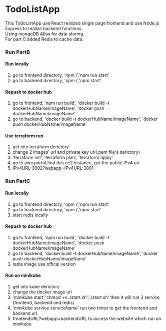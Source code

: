# TodoListApp
This TodoListApp use React realized single page frontend and use Node.js Express to realize backend functions.  
Using mongoDB Atlas for data storing.  
For part C added Redis to cache data.  

### Run PartB
#### Run locally
1. go to frontend directory, 'npm i','npm run start'  
2. go to backend directory, 'npm i','npm start'  
#### Repush to docker hub
1. go to frontend, 'npm run build', 'docker build -t dockerHubName/imageName', 'docker push dockerHubName/imageName'  
2. go to backend, 'docker build -t dockerHubName/imageName', 'docker push dockerHubName/imageName'  
#### Use terraform run
1. get into terraform derictory  
2. change 2 images' url and private key url(.pem file's derictory)  
3. 'terraform init', 'terraform plan', 'terraform apply'  
4. go to aws portal find this ec2 instance, get the public IPv4 url  
5. IPv4URL:3002?webapp=IPv4URL:3001
### Run PartC
#### Run locally
1. go to frontend directory, 'npm i','npm run start'  
2. go to backend directory, 'npm i','npm start'  
3. start redis locally
#### Repush to docker hub
1. go to frontend, 'npm run build', 'docker build -t dockerHubName/imageName', 'docker push dockerHubName/imageName'  
2. go to backend, 'docker build -t dockerHubName/imageName', 'docker push dockerHubName/imageName'
3. redis image use offical version
#### Run on minikube
1. get into kube derictory  
2. change the docker image url  
3. 'minikube start','chmod +x ./start.sh','./start.sh' then it will run 3 service (frontend, backend and redis)  
4. 'minikube service serviceName' run two times to get the frontend and backend url.  
5. frontendURL?webapp=backendURL to access the website which run on minikube
